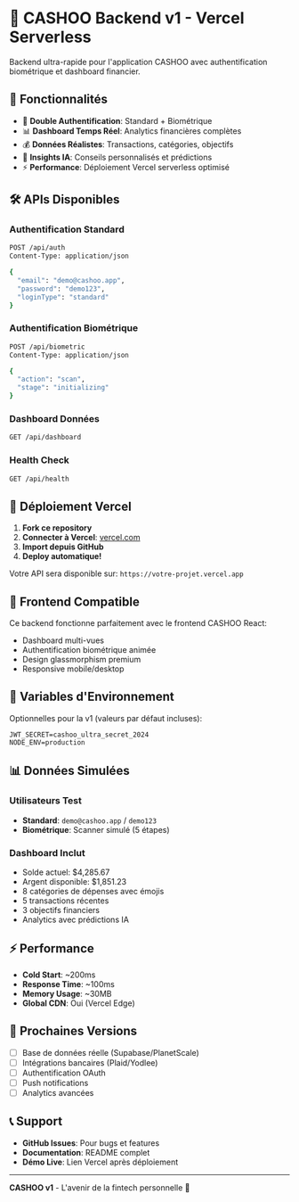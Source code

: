# 🚀 CASHOO Backend v1 - Vercel Serverless

Backend ultra-rapide pour l'application CASHOO avec authentification biométrique et dashboard financier.

## 🌟 Fonctionnalités

- 🔐 **Double Authentification**: Standard + Biométrique
- 📊 **Dashboard Temps Réel**: Analytics financières complètes  
- 💰 **Données Réalistes**: Transactions, catégories, objectifs
- 🎯 **Insights IA**: Conseils personnalisés et prédictions
- ⚡ **Performance**: Déploiement Vercel serverless optimisé

## 🛠️ APIs Disponibles

### Authentification Standard
```bash
POST /api/auth
Content-Type: application/json

{
  "email": "demo@cashoo.app",
  "password": "demo123",
  "loginType": "standard"
}
```

### Authentification Biométrique
```bash
POST /api/biometric
Content-Type: application/json

{
  "action": "scan",
  "stage": "initializing"
}
```

### Dashboard Données
```bash
GET /api/dashboard
```

### Health Check
```bash
GET /api/health
```

## 🔧 Déploiement Vercel

1. **Fork ce repository**
2. **Connecter à Vercel**: [vercel.com](https://vercel.com)
3. **Import depuis GitHub**
4. **Deploy automatique!**

Votre API sera disponible sur: `https://votre-projet.vercel.app`

## 📱 Frontend Compatible

Ce backend fonctionne parfaitement avec le frontend CASHOO React:
- Dashboard multi-vues
- Authentification biométrique animée
- Design glassmorphism premium
- Responsive mobile/desktop

## 🔐 Variables d'Environnement

Optionnelles pour la v1 (valeurs par défaut incluses):

```env
JWT_SECRET=cashoo_ultra_secret_2024
NODE_ENV=production
```

## 📊 Données Simulées

### Utilisateurs Test
- **Standard**: `demo@cashoo.app` / `demo123`
- **Biométrique**: Scanner simulé (5 étapes)

### Dashboard Inclut
- Solde actuel: $4,285.67
- Argent disponible: $1,851.23  
- 8 catégories de dépenses avec émojis
- 5 transactions récentes
- 3 objectifs financiers
- Analytics avec prédictions IA

## ⚡ Performance

- **Cold Start**: ~200ms
- **Response Time**: ~100ms
- **Memory Usage**: ~30MB
- **Global CDN**: Oui (Vercel Edge)

## 🚀 Prochaines Versions

- [ ] Base de données réelle (Supabase/PlanetScale)
- [ ] Intégrations bancaires (Plaid/Yodlee)
- [ ] Authentification OAuth
- [ ] Push notifications
- [ ] Analytics avancées

## 📞 Support

- **GitHub Issues**: Pour bugs et features
- **Documentation**: README complet
- **Démo Live**: Lien Vercel après déploiement

---

**CASHOO v1** - L'avenir de la fintech personnelle 🚀
